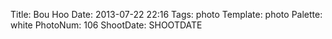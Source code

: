 Title: Bou Hoo
Date: 2013-07-22 22:16
Tags: photo
Template: photo
Palette: white
PhotoNum: 106
ShootDate: SHOOTDATE
